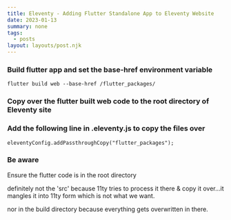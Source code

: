 ```yaml
---
title: Eleventy - Adding Flutter Standalone App to Eleventy Website
date: 2023-01-13
summary: none
tags:
  - posts
layout: layouts/post.njk
---
```



### Build flutter app and set the base-href environment variable
```flutter build web --base-href /flutter_packages/```

### Copy over the flutter built web code to the root directory of Eleventy site

### Add the following line in .eleventy.js to copy the files over
```eleventyConfig.addPassthroughCopy("flutter_packages");```

### Be aware
Ensure the flutter code is in the root directory 

definitely not the 'src' because 11ty tries to process it there & copy it over...it mangles it into 11ty form which is not what we want.

nor in the build directory because everything gets overwritten in there.



